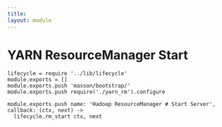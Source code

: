 ```yaml
---
title: 
layout: module
---
```


# YARN ResourceManager Start

    lifecycle = require '../lib/lifecycle'
    module.exports = []
    module.exports.push 'masson/bootstrap/'
    module.exports.push require('./yarn_rm').configure

    module.exports.push name: 'Hadoop ResourceManager # Start Server', callback: (ctx, next) ->
      lifecycle.rm_start ctx, next